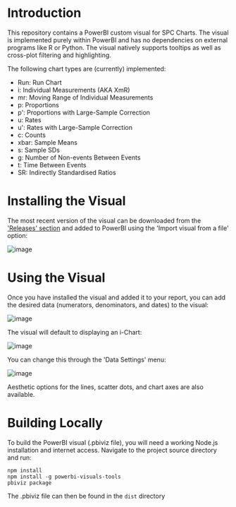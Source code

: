 # Introduction 
This repository contains a PowerBI custom visual for SPC Charts. The visual is implemented purely within PowerBI and has no dependencies on external programs like R or Python. The visual natively supports tooltips as well as cross-plot filtering and highlighting.

The following chart types are (currently) implemented:

  - Run: Run Chart
  - i: Individual Measurements (AKA XmR)
  - mr: Moving Range of Individual Measurements
  - p: Proportions
  - p': Proportions with Large-Sample Correction
  - u: Rates
  - u': Rates with Large-Sample Correction
  - c: Counts
  - xbar: Sample Means
  - s: Sample SDs
  - g: Number of Non-events Between Events
  - t: Time Between Events
  - SR: Indirectly Standardised Ratios


# Installing the Visual

The most recent version of the visual can be downloaded from the ['Releases' section](https://github.com/andrjohns/PowerBI-SPC/releases/tag/latest) and added to PowerBI using the 'Import visual from a file' option:

![image](https://user-images.githubusercontent.com/27717896/128833977-51ae139d-43f2-4d32-8c8c-4cdcabc2bdaf.png)

# Using the Visual

Once you have installed the visual and added it to your report, you can add the desired data (numerators, denominators, and dates) to the visual:

![image](https://user-images.githubusercontent.com/27717896/128966635-21d44a5a-42ef-46c0-8230-b39fa659052b.png)

The visual will default to displaying an i-Chart:

![image](https://user-images.githubusercontent.com/27717896/128966833-b60ce732-0a4a-44aa-b747-8faa7ec418c0.png)

You can change this through the 'Data Settings' menu:

![image](https://user-images.githubusercontent.com/27717896/128966866-bb04e37b-7df9-47c0-ab6d-0a442e637c8a.png)

Aesthetic options for the lines, scatter dots, and chart axes are also available.

# Building Locally

To build the PowerBI visual (.pbiviz file), you will need a working Node.js installation and internet access. Navigate to the project source directory and run:
```
npm install
npm install -g powerbi-visuals-tools
pbiviz package
```

The .pbiviz file can then be found in the `dist` directory

